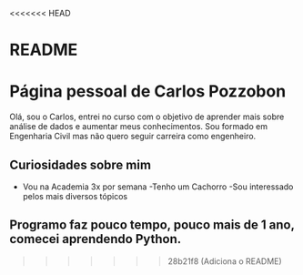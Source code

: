 <<<<<<< HEAD
# README
# Página pessoal de Carlos Pozzobon

Olá, sou o Carlos, entrei no curso com o objetivo de aprender mais sobre análise de dados e aumentar meus conhecimentos. Sou formado em Engenharia Civil mas não quero seguir carreira como engenheiro.

## Curiosidades sobre mim
 - Vou na Academia 3x por semana
 -Tenho um Cachorro
 -Sou interessado pelos mais diversos tópicos

## Programo faz pouco tempo, pouco mais de 1 ano, comecei aprendendo Python.
>>>>>>> 28b21f8 (Adiciona o README)
